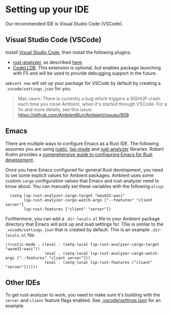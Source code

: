 # Setting up your IDE

Our recommended IDE is Visual Studio Code (VSCode).

## Visual Studio Code (VSCode)

Install [Visual Studio Code](https://code.visualstudio.com/), then install the following plugins:

- [rust-analyzer](https://rust-analyzer.github.io/), as described [here](https://code.visualstudio.com/docs/languages/rust).
- [CodeLLDB](https://marketplace.visualstudio.com/items?itemName=vadimcn.vscode-lldb). This extension is optional, but enables package launching with F5 and will be used to provide debugging support in the future.

`ambient new` will set up your package for VSCode by default by creating a `.vscode/settings.json` for you.

> Mac users: There is currently a bug which triggers a SIGHUP crash each time you close Ambient, when it's started through VSCode. For a fix and more details, see this issue: https://github.com/AmbientRun/Ambient/issues/909

## Emacs

There are multiple ways to configure Emacs as a Rust IDE. The following assumes you are using [rustic](https://github.com/brotzeit/rustic),
[lsp-mode](https://github.com/emacs-lsp/lsp-mode) and [rust-analyzer](https://rust-analyzer.github.io/) libraries. Robert Krahn provides a [comprehensive guide to configuring Emacs for Rust development](https://robert.kra.hn/posts/rust-emacs-setup/#prerequisites).

Once you have Emacs configured for general Rust development, you need to set some explicit values for Ambient packages. Ambient uses some custom `cargo` configuration values that Emacs and rust-analyzer need to know about. You can manually set these variables with the following `elisp`:

```elisp
  (setq lsp-rust-analyzer-cargo-target "wasm32-wasi"
        lsp-rust-analyzer-cargo-watch-args ["--features" "client server"]
        lsp-rust-features ["client" "server"])
```

Furthermore, you can add a `.dir-locals.el` file to your Ambient package directory that Emacs will pick up and load settings for. This is similar to the `.vscode/settings.json` that is created by default. This is an example `.dir-locals.el` file:

```elisp
((rustic-mode . ((eval . (setq-local lsp-rust-analyzer-cargo-target "wasm32-wasi"))
                 (eval . (setq-local lsp-rust-analyzer-cargo-watch-args ["--features" "client server"]))
                 (eval . (setq-local lsp-rust-features ["client" "server"])))))
```

## Other IDEs

To get rust-analyzer to work, you need to make sure it's building with the `server` and `client` feature flags enabled. See [.vscode/settings.json](https://github.com/AmbientRun/Ambient/blob/main/app/src/cli/package/new_package_template/.vscode/settings.json) for an example.
